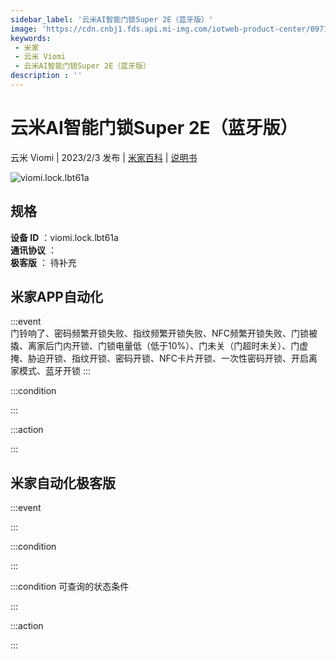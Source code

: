 ```yaml
---
sidebar_label: '云米AI智能门锁Super 2E（蓝牙版）'
image: 'https://cdn.cnbj1.fds.api.mi-img.com/iotweb-product-center/0971a3475f92e0fb086a61993cc48931_1667475812392.png?GalaxyAccessKeyId=AKVGLQWBOVIRQ3XLEW&Expires=9223372036854775807&Signature=+76vVPj+Hu720H28CGGSYeTnbbA='
keywords: 
 - 米家
 - 云米 Viomi
 - 云米AI智能门锁Super 2E（蓝牙版）
description : ''
---
```

# 云米AI智能门锁Super 2E（蓝牙版）

云米 Viomi | 2023/2/3 发布 | [米家百科](https://home.mi.com/webapp/content/baike/product/index.html?model=viomi.lock.lbt61a) | [说明书](https://home.mi.com/views/introduction.html?model=viomi.lock.lbt61a&region=cn)

![viomi.lock.lbt61a](https://cdn.cnbj1.fds.api.mi-img.com/iotweb-product-center/0971a3475f92e0fb086a61993cc48931_1667475812392.png?GalaxyAccessKeyId=AKVGLQWBOVIRQ3XLEW&Expires=9223372036854775807&Signature=+76vVPj+Hu720H28CGGSYeTnbbA=)

## 规格  
> 
**设备 ID** ：viomi.lock.lbt61a  
**通讯协议** ：  
**极客版**  ： 待补充 


## 米家APP自动化  

:::event  
门铃响了、密码频繁开锁失败、指纹频繁开锁失败、NFC频繁开锁失败、门锁被撬、离家后门内开锁、门锁电量低（低于10%）、门未关（门超时未关）、门虚掩、胁迫开锁、指纹开锁、密码开锁、NFC卡片开锁、一次性密码开锁、开启离家模式、蓝牙开锁
:::

:::condition  

:::

:::action   

:::

## 米家自动化极客版  

:::event  

:::

:::condition  

:::

:::condition 可查询的状态条件  

:::

:::action  

:::

        
